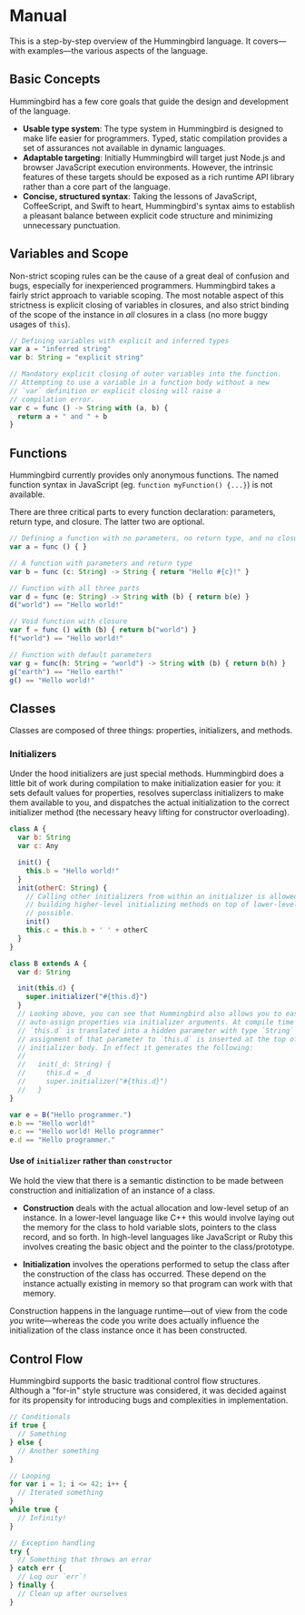 # Manual

This is a step-by-step overview of the Hummingbird language. It covers—with examples—the various aspects of the language.

## Basic Concepts

Hummingbird has a few core goals that guide the design and development of the language.

* **Usable type system**: The type system in Hummingbird is designed to make life easier for programmers. Typed, static compilation provides a set of assurances not available in dynamic languages.
* **Adaptable targeting**: Initially Hummingbird will target just Node.js and browser JavaScript execution environments. However, the intrinsic features of these targets should be exposed as a rich runtime API library rather than a core part of the language.
* **Concise, structured syntax**: Taking the lessons of JavaScript, CoffeeScript, and Swift to heart, Hummingbird's syntax aims to establish a pleasant balance between explicit code structure and minimizing unnecessary punctuation.


## Variables and Scope

Non-strict scoping rules can be the cause of a great deal of confusion and bugs, especially for inexperienced programmers. Hummingbird takes a fairly strict approach to variable scoping. The most notable aspect of this strictness is explicit closing of variables in closures, and also strict binding of the scope of the instance in *all* closures in a class (no more buggy usages of `this`).

```js
// Defining variables with explicit and inferred types
var a = "inferred string"
var b: String = "explicit string"

// Mandatory explicit closing of outer variables into the function.
// Attempting to use a variable in a function body without a new
// `var` definition or explicit closing will raise a
// compilation error.
var c = func () -> String with (a, b) {
  return a + " and " + b
}
```

## Functions

Hummingbird currently provides only anonymous functions. The named function syntax in JavaScript (eg. `function myFunction() {...}`) is not available.

There are three critical parts to every function declaration: parameters, return type, and closure. The latter two are optional.

```js
// Defining a function with no parameters, no return type, and no closure
var a = func () { }

// A function with parameters and return type
var b = func (c: String) -> String { return "Hello #{c}!" }

// Function with all three parts
var d = func (e: String) -> String with (b) { return b(e) }
d("world") == "Hello world!"

// Void function with closure
var f = func () with (b) { return b("world") }
f("world") == "Hello world!"

// Function with default parameters
var g = func(h: String = "world") -> String with (b) { return b(h) }
g("earth") == "Hello earth!"
g() == "Hello world!"
```

## Classes

Classes are composed of three things: properties, initializers, and methods.

### Initializers

Under the hood initializers are just special methods. Hummingbird does a little bit of work during compilation to make initialization easier for you: it sets default values for properties, resolves superclass initializers to make them available to you, and dispatches the actual initialization to the correct initializer method (the necessary heavy lifting for constructor overloading).

```js
class A {
  var b: String
  var c: Any

  init() {
    this.b = "Hello world!"
  }
  init(otherC: String) {
    // Calling other initializers from within an initializer is allowed to make
    // building higher-level initializing methods on top of lower-level ones
    // possible.
    init()
    this.c = this.b + ' ' + otherC
  }
}

class B extends A {
  var d: String

  init(this.d) {
    super.initializer("#{this.d}")
  }
  // Looking above, you can see that Hummingbird also allows you to easily
  // auto-assign properties via initializer arguments. At compile time the
  // `this.d` is translated into a hidden parameter with type `String` and an
  // assignment of that parameter to `this.d` is inserted at the top of the
  // initializer body. In effect it generates the following:
  //
  //   init(_d: String) {
  //     this.d = _d
  //     super.initializer("#{this.d}")
  //   }
}

var e = B("Hello programmer.")
e.b == "Hello world!"
e.c == "Hello world! Hello programmer"
e.d == "Hello programmer."
```

#### Use of `initializer` rather than `constructor`

We hold the view that there is a semantic distinction to be made between construction and initialization of an instance of a class.

* **Construction** deals with the actual allocation and low-level setup of an instance. In a lower-level language like C++ this would involve laying out the memory for the class to hold variable slots, pointers to the class record, and so forth. In high-level languages like JavaScript or Ruby this involves creating the basic object and the pointer to the class/prototype.

* **Initialization** involves the operations performed to setup the class after the construction of the class has occurred. These depend on the instance actually existing in memory so that program can work with that memory.

Construction happens in the language runtime—out of view from the code _you_ write—whereas the code you write does actually influence the initialization of the class instance once it has been constructed.

## Control Flow

Hummingbird supports the basic traditional control flow structures. Although a "for-in" style structure was considered, it was decided against for its propensity for introducing bugs and complexities in implementation.

```js
// Conditionals
if true {
  // Something
} else {
  // Another something
}

// Looping
for var i = 1; i <= 42; i++ {
  // Iterated something
}
while true {
  // Infinity!
}

// Exception handling
try {
  // Something that throws an error
} catch err {
  // Log our `err`!
} finally {
  // Clean up after ourselves
}
```
